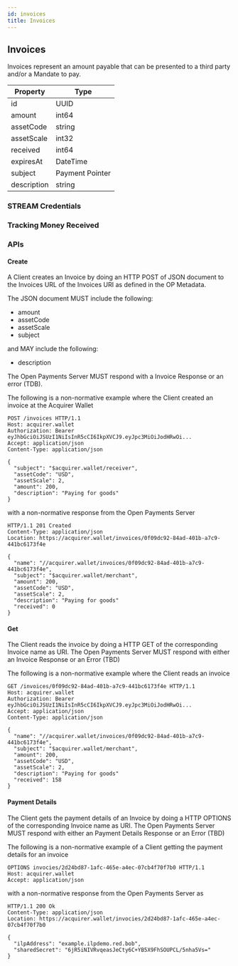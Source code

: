 ```yaml
---
id: invoices
title: Invoices
---
```


## Invoices

Invoices represent an amount payable that can be presented to a third party and/or a Mandate to pay. 

| Property    | Type                |
|-------------|---------------------| 
| id          | UUID                |
| amount      | int64               |
| assetCode   | string              |
| assetScale  | int32               |
| received    | int64               |
| expiresAt   | DateTime            |
| subject     | Payment Pointer     |
| description | string              |

### STREAM Credentials

### Tracking Money Received

### APIs

#### Create

A Client creates an Invoice by doing an HTTP POST of JSON document to the Invoices URL of the Invoices URI as defined in
the OP Metadata.

The JSON document MUST include the following:
* amount
* assetCode
* assetScale
* subject

and MAY include the following:
* description

The Open Payments Server MUST respond with a Invoice Response or an error (TDB).

The following is a non-normative example where the Client created an invoice at the Acquirer Wallet

```http
POST /invoices HTTP/1.1
Host: acquirer.wallet
Authorization: Bearer eyJhbGciOiJSUzI1NiIsInR5cCI6IkpXVCJ9.eyJpc3MiOiJodHRwOi...
Accept: application/json
Content-Type: application/json

{
  "subject": "$acquirer.wallet/receiver",
  "assetCode": "USD",
  "assetScale": 2,
  "amount": 200,
  "description": "Paying for goods"
}
```

with a non-normative response from the Open Payments Server

```http
HTTP/1.1 201 Created
Content-Type: application/json
Location: https://acquirer.wallet/invoices/0f09dc92-84ad-401b-a7c9-441bc6173f4e

{
  "name": "//acquirer.wallet/invoices/0f09dc92-84ad-401b-a7c9-441bc6173f4e",
  "subject": "$acquirer.wallet/merchant",
  "amount": 200,
  "assetCode": "USD",
  "assetScale": 2,
  "description": "Paying for goods"
  "received": 0
}
```

#### Get

The Client reads the invoice by doing a HTTP GET of the corresponding Invoice name as URI. The Open Payments Server
MUST respond with either an Invoice Response or an Error (TBD)

The following is a non-normative example where the Client reads an invoice

```http
GET /invoices/0f09dc92-84ad-401b-a7c9-441bc6173f4e HTTP/1.1
Host: acquirer.wallet
Authorization: Bearer eyJhbGciOiJSUzI1NiIsInR5cCI6IkpXVCJ9.eyJpc3MiOiJodHRwOi...
Accept: application/json
Content-Type: application/json

{
  "name": "//acquirer.wallet/invoices/0f09dc92-84ad-401b-a7c9-441bc6173f4e",
  "subject": "$acquirer.wallet/merchant",
  "amount": 200,
  "assetCode": "USD",
  "assetScale": 2,
  "description": "Paying for goods"
  "received": 158
}
```

#### Payment Details

The Client gets the payment details of an Invoice by doing a HTTP OPTIONS of the corresponding Invoice name as URI. The Open 
Payments Server MUST respond with either an Payment Details Response or an Error (TBD)

The following is a non-normative example of a Client getting the payment details for an invoice

```http
OPTIONS invocies/2d24bd87-1afc-465e-a4ec-07cb4f70f7b0 HTTP/1.1
Host: acquirer.wallet
Accept: application/json
```

with a non-normative response from the Open Payments Server as

```http
HTTP/1.1 200 Ok
Content-Type: application/json
Location: https://acquirer.wallet/invocies/2d24bd87-1afc-465e-a4ec-07cb4f70f7b0

{
  "ilpAddress": "example.ilpdemo.red.bob",
  "sharedSecret": "6jR5iNIVRvqeasJeCty6C+YB5X9FhSOUPCL/5nha5Vs="
}
```

